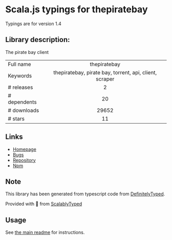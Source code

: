 
# Scala.js typings for thepiratebay

Typings are for version 1.4

## Library description:
The pirate bay client

|                    |                 |
| ------------------ | :-------------: |
| Full name          | thepiratebay |
| Keywords           | thepiratebay, pirate bay, torrent, api, client, scraper |
| # releases         | 2 |
| # dependents       | 20 |
| # downloads        | 29652 |
| # stars            | 11 |

## Links
- [Homepage](http://github.com/t3chnoboy/thepiratebay)
- [Bugs](https://github.com/t3chnoboy/thepiratebay/issues)
- [Repository](https://github.com/t3chnoboy/thepiratebay)
- [Npm](https://www.npmjs.com/package/thepiratebay)
    


## Note
This library has been generated from typescript code from [DefinitelyTyped](https://definitelytyped.org).

Provided with :purple_heart: from [ScalablyTyped](https://github.com/oyvindberg/ScalablyTyped)

## Usage
See [the main readme](../../readme.md) for instructions.


